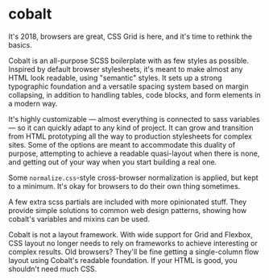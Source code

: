 # cobalt

It's 2018, browsers are great, CSS Grid is here, and it's time to rethink the basics.

Cobalt is an all-purpose SCSS boilerplate with as few styles as possible. Inspired by default browser stylesheets, it's meant to make almost any HTML look readable, using "semantic" styles. It sets up a strong typographic foundation and a versatile spacing system based on margin collapsing, in addition to handling tables, code blocks, and form elements in a modern way.

It's highly customizable — almost everything is connected to sass variables — so it can quickly adapt to any kind of project. It can grow and transition from HTML prototyping all the way to production stylesheets for complex sites. Some of the options are meant to accommodate this duality of purpose, attempting to achieve a readable quasi-layout when there is none, and getting out of your way when you start building a real one.

Some `normalize.css`-style cross-browser normalization is applied, but kept to a minimum. It's okay for browsers to do their own thing sometimes.

A few extra scss partials are included with more opinionated stuff. They provide simple solutions to common web design patterns, showing how cobalt's variables and mixins can be used.

Cobalt is not a layout framework. With wide support for Grid and Flexbox, CSS layout no longer needs to rely on frameworks to achieve interesting or complex results. Old browsers? They'll be fine getting a single-column flow layout using Cobalt's readable foundation. If your HTML is good, you shouldn't need much CSS.
